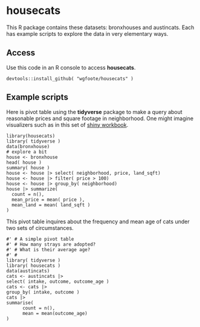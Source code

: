 # housecats
This R package contains these datasets: bronxhouses and austincats. Each has example scripts to explore the data in very elementary ways.

## Access

Use this code in an R console to access **housecats**.

```
devtools::install_github( "wgfoote/housecats" )
```
## Example scripts

Here is pivot table using the **tidyverse** package to make a query about reasonable prices and square footage in neighborhood. One might imagine visualizers such as in this set of [shiny workbook](https://wgfoote.shinyapps.io/finalytics-livesession-1/#section-two-plots).

```
library(housecats)
library( tidyverse )
data(bronxhouse)
# explore a bit
house <- bronxhouse
head( house )
summary( house )
house <- house |> select( neighborhood, price, land_sqft)
house <- house |> filter( price > 100)
house <- house |> group_by( neighborhood)
house |> summarize(
  count = n(),
  mean_price = mean( price ),
  mean_land = mean( land_sqft )
)
```

This pivot table inquires about the frequency and mean age of cats under two sets of circumstances.

```
#' # A simple pivot table
#' # How many strays are adopted?
#' # What is their average age?
#' #
library( tidyverse )
library( housecats )
data(austincats)
cats <- austincats |>
select( intake, outcome, outcome_age )
cats <- cats |>
group_by( intake, outcome )
cats |>
summarise(
      count = n(),
      mean = mean(outcome_age)
)
```
